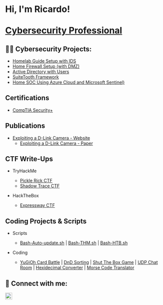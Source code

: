 <h1>Hi, I'm Ricardo! <br/> <a href="https://www.linkedin.com/in/rrivera007"> <br/> Cybersecurity Professional</a></h1>

<h2>👨‍💻 Cybersecurity Projects:</h2>

 - [Homelab Guide Setup with IDS](https://github.com/RicardoRivera7/HomeLabSetupGuide) <br/>  
 - [Home Firewall Setup (with DMZ)](https://github.com/RicardoRivera7/HomeFireWall) <br/>
 - [Active Directory with Users](https://github.com/RicardoRivera7/ActiveDirectorywithUsers)
 - [SuiteTooth Framework](https://github.com/RicardoRivera7/SuiteTooth_Framework)
 - [Home SOC Using Azure Cloud and Microsoft Sentinel)](https://github.com/RicardoRivera7/HomeSOCUsingCloud)
   
   

<h2>Certifications</h2>

 - [CompTIA Security+](https://drive.google.com/file/d/189yjvXqCD07E6NFu5unzdU4_NubhBBlU/view?usp=sharing)

<h2>Publications</h2>

- [Exploiting a D-Link Camera - Website](https://www.arcadia.edu/student-life/meet-our-students/fordv/ricardo-rivera-on-exploiting-vulnerabilities-in-d-link-cameras/)
    - [Exploiting a D-Link Camera - Paper](https://www.arcadia.edu/wp-content/uploads/2022/10/Ricardo_Rivera_D-Link_camera_exploitation.pdf)
 

<h2>CTF Write-Ups</h2> 

- TryHackMe
    - [Pickle Rick CTF](https://github.com/RicardoRivera7/PickleRickCTF_Writeup) <br/>
    - [Shadow Trace CTF](https://github.com/RicardoRivera7/ShadowTraceCTF_Writeup) <br/>

- HackTheBox
    - [Expressway CTF](https://github.com/RicardoRivera7/Expressway_CTF_Writeup) <br/>


 <h2>Coding Projects & Scripts</h2> 

 - Scripts
    - [Bash-Auto-update.sh](https://github.com/RicardoRivera7/-Bash-Auto-update.sh)   |   [Bash-THM.sh](https://github.com/RicardoRivera7/Bash-THM.sh) |  [Bash-HTB.sh](https://github.com/RicardoRivera7/Bash-HTB.sh) 


    
 - Coding
   - [YuGiOh Card Battle](https://github.com/RicardoRivera7/YuGiOh_Card_Battle)  | [DnD Sorting](https://github.com/RicardoRivera7/DnDSorting) | [Shut The Box Game](https://github.com/RicardoRivera7/Shut_The_Box_Game) | [UDP Chat Room](https://github.com/RicardoRivera7/UDP_Chat_Room) | [Hexidecimal Converter](https://github.com/RicardoRivera7/Hexidecimal_Converter) | [Morse Code Translator](https://github.com/RicardoRivera7/Morse_Code_Translator)








<h2> 🤳 Connect with me:</h2>

[<img align="left" alt="RicardoRivera | LinkedIn" width="22px" src="https://www.clipartmax.com/png/small/117-1174941_color-circle-linkedin-icon-png-png-images-icon-png-linkedin-blue.png" />][linkedin]



[linkedin]: https://www.linkedin.com/in/rrivera007


